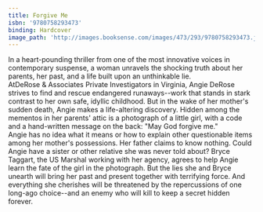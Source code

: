 ```yaml
---
title: Forgive Me
isbn: '9780758293473'
binding: Hardcover
image_path: 'http://images.booksense.com/images/473/293/9780758293473.jpg'
---
```



In a heart-pounding thriller from one of the most innovative voices in contemporary suspense, a woman unravels the shocking truth about her parents, her past, and a life built upon an unthinkable lie.&nbsp;
<br>AtDeRose & Associates Private Investigators in Virginia, Angie DeRose strives to find and rescue endangered runaways--work that stands in stark contrast to her own safe, idyllic childhood. But in the wake of her mother's sudden death, Angie makes a life-altering discovery. Hidden among the mementos in her parents' attic is a photograph of a little girl, with a code and a hand-written message on the back: "May God forgive me."&nbsp;
<br>Angie has no idea what it means or how to explain other questionable items among her mother's possessions. Her father claims to know nothing. Could Angie have a sister or other relative she was never told about? Bryce Taggart, the US Marshal working with her agency, agrees to help Angie learn the fate of the girl in the photograph. But the lies she and Bryce unearth will bring her past and present together with terrifying force. And everything she cherishes will be threatened by the repercussions of one long-ago choice--and an enemy who will kill to keep a secret hidden forever.&nbsp;
<br>&nbsp;
